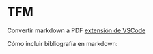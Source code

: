# TFM

Convertir markdown a PDF [extensión de VSCode](https://marketplace.visualstudio.com/items?itemName=yzane.markdown-pdf)

Cómo incluir bibliografía en markdown: [](https://bookdown.org/yihui/rmarkdown-cookbook/bibliography.html)
